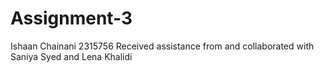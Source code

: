 # Assignment-3
Ishaan Chainani
2315756
Received assistance from and collaborated with Saniya Syed and Lena Khalidi
